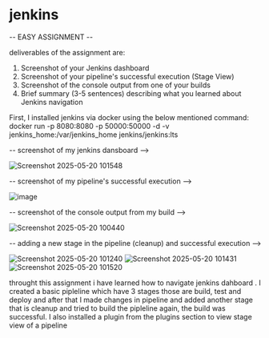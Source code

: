# jenkins
-- EASY ASSIGNMENT --

deliverables of the assignment are:
1. Screenshot of your Jenkins dashboard
2. Screenshot of your pipeline's successful execution (Stage View)
3. Screenshot of the console output from one of your builds
4. Brief summary (3-5 sentences) describing what you learned about Jenkins navigation


First, I installed jenkins via docker using the below mentioned command:
docker run -p 8080:8080 -p 50000:50000 -d -v jenkins_home:/var/jenkins_home jenkins/jenkins:lts

-- screenshot of my jenkins dansboard -->

![Screenshot 2025-05-20 101548](https://github.com/user-attachments/assets/1bac2f13-96c7-4ed8-98ba-e7e3499db3c9)

-- screenshot of my pipeline's successful execution -->

![image](https://github.com/user-attachments/assets/76e066f6-e3a7-4fe2-bb68-73308f2f586b)

-- screenshot of the console output from my build -->

![Screenshot 2025-05-20 100440](https://github.com/user-attachments/assets/ddf99e7d-9a28-4ecb-8fac-a48727ff4c8a)

-- adding a new stage in the pipeline (cleanup) and successful execution -->

![Screenshot 2025-05-20 101240](https://github.com/user-attachments/assets/d5888497-1b4f-4d22-b110-059854e37eeb)
![Screenshot 2025-05-20 101431](https://github.com/user-attachments/assets/2dcb9f73-492d-4074-85a0-3fb9fd719ff8)
![Screenshot 2025-05-20 101520](https://github.com/user-attachments/assets/1da5ad95-f87d-4714-9526-65a432c4467f)


throught this assignment i have learned how to navigate jenkins dahboard . I created a basic pipleline which have 3 stages those are build, test and deploy and after that I made changes in pipeline and added another stage that is cleanup and tried to build the pipleline again, the build was successful. I also installed a plugin from the plugins section to view stage view of a pipeline
